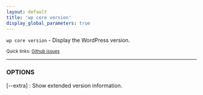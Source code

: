 ```yaml
---
layout: default
title: 'wp core version'
display_global_parameters: true
---
```


`wp core version` - Display the WordPress version.

<small>Quick links: <a href="https://github.com/wp-cli/wp-cli/issues?q=is%3Aopen+label%3Acommand%3Acore-version+sort%3Aupdated-desc">Github issues</a></small>

<hr />

### OPTIONS

[\--extra]
: Show extended version information.



